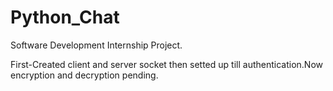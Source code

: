 # Python_Chat
Software Development Internship Project.

First-Created client and server socket then setted up till authentication.Now encryption and decryption pending.
